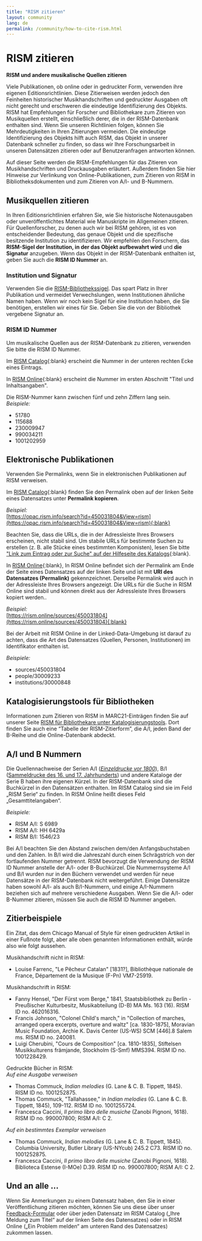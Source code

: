 ```yaml
---
title: "RISM zitieren"
layout: community
lang: de
permalink: /community/how-to-cite-rism.html
---
```


# RISM zitieren    

**RISM und andere musikalische Quellen zitieren**

Viele Publikationen, ob online oder in gedruckter Form, verwenden ihre eigenen Editionsrichtlinien. Diese Zitierweisen werden jedoch den Feinheiten historischer Musikhandschriften und gedruckter Ausgaben oft nicht gerecht und erschweren die eindeutige Identifizierung des Objekts. RISM hat Empfehlungen für Forscher und Bibliothekare zum Zitieren von Musikquellen erstellt, einschließlich derer, die in der RISM-Datenbank enthalten sind. Wenn Sie unseren Richtlinien folgen, können Sie Mehrdeutigkeiten in Ihren Zitierungen vermeiden. Die eindeutige Identifizierung des Objekts hilft auch RISM, das Objekt in unserer Datenbank schneller zu finden, so dass wir Ihre Forschungsarbeit in unseren Datensätzen zitieren oder auf Benutzeranfragen antworten können.  

Auf dieser Seite werden die RISM-Empfehlungen für das Zitieren von Musikhandschriften und Druckausgaben erläutert. Außerdem finden Sie hier Hinweise zur Verlinkung von Online-Publikationen, zum Zitieren von RISM in Bibliotheksdokumenten und zum Zitieren von A/I- und B-Nummern.  

## Musikquellen zitieren  

In Ihren Editionsrichtlinien erfahren Sie, wie Sie historische Notenausgaben oder unveröffentlichtes Material wie Manuskripte im Allgemeinen zitieren. Für Quellenforscher, zu denen auch wir bei RISM gehören, ist es von entscheidender Bedeutung, das genaue Objekt und die spezifische besitzende Institution zu identifizieren. Wir empfehlen den Forschern, das **RISM-Sigel der Institution, in der das Objekt aufbewahrt wird** und **die Signatur** anzugeben. Wenn das Objekt in der RISM-Datenbank enthalten ist, geben Sie auch die **RISM ID Nummer** an.  

### Institution und Signatur  

Verwenden Sie die [RISM-Bibliothekssigel](/community/sigla.html). Das spart Platz in Ihrer Publikation und vermeidet Verwechslungen, wenn Institutionen ähnliche Namen haben. Wenn wir noch kein Sigel für eine Institution haben, die Sie benötigen, erstellen wir eines für Sie. Geben Sie die von der Bibliothek vergebene Signatur an.  

### RISM ID Nummer  

Um musikalische Quellen aus der RISM-Datenbank zu zitieren, verwenden Sie bitte die RISM ID Nummer.  

Im [RISM Catalog](https://opac.rism.info/main-menu-/kachelmenu){:blank} erscheint die Nummer in der unteren rechten Ecke eines Eintrags.

In [RISM Online](https://rism.online/){:blank} erscheint die Nummer im ersten Abschnitt "Titel und Inhaltsangaben".  

Die RISM-Nummer kann zwischen fünf und zehn Ziffern lang sein.  
_Beispiele:_   
- 51780  
- 115688  
- 230009947  
- 990034211  
- 1001202959  

## Elektronische Publikationen  

Verwenden Sie Permalinks, wenn Sie in elektronischen Publikationen auf RISM verweisen.  

Im [RISM Catalog](https://opac.rism.info/main-menu-/kachelmenu){:blank} finden Sie den Permalink oben auf der linken Seite eines Datensatzes unter **Permalink kopieren**.  

_Beispiel:_  
[https://opac.rism.info/search?id=450031804&View=rism](https://opac.rism.info/search?id=450031804&View=rism){:blank}  

Beachten Sie, dass die URLs, die in der Adressleiste Ihres Browsers erscheinen, nicht stabil sind. Um stabile URLs für bestimmte Suchen zu erstellen (z. B. alle Stücke eines bestimmten Komponisten), lesen Sie bitte ["Link zum Eintrag oder zur Suche" auf der Hilfeseite des Katalogs](https://opac.rism.info/main-menu-/kachelmenu/help){:blank}.  

In [RISM Online](https://rism.online/){:blank}, In RISM Online befindet sich der Permalink am Ende der Seite eines Datensatzes auf der linken Seite und ist mit **URI des Datensatzes (Permalink)** gekennzeichnet. Derselbe Permalink wird auch in der Adressleiste Ihres Browsers angezeigt. Die URLs für die Suche in RISM Online sind stabil und können direkt aus der Adressleiste Ihres Browsers kopiert werden..  

_Beispiel:_  
[https://rism.online/sources/450031804](https://rism.online/sources/450031804){:blank}    

Bei der Arbeit mit RISM Online in der Linked-Data-Umgebung ist darauf zu achten, dass die Art des Datensatzes (Quellen, Personen, Institutionen) im Identifikator enthalten ist.  

_Beispiele:_ 

- sources/450031804
- people/30009233
- institutions/30000848

## Katalogisierungstools für Bibliotheken  

Informationen zum Zitieren von RISM in MARC21-Einträgen finden Sie auf unserer Seite [RISM für Bibliothekare unter Katalogisierungstools](/organization/rism-for-libraries.html#cataloging-tools). Dort finden Sie auch eine “Tabelle der RISM-Zitierform”, die A/I, jeden Band der B-Reihe und die Online-Datenbank abdeckt.  

## A/I und B Nummern  

Die Quellennachweise der Serien A/I ([_Einzeldrucke vor 1800_](/publications.html#series-a-inventories-of-musical-sources)), B/I ([Sammeldrucke des 16. und 17. Jahrhunderts](/publications.html#series-b-bibliographies-organized-by-topic)) und andere Kataloge der Serie B haben ihre eigenen Kürzel. In der RISM-Datenbank sind die Buchkürzel in den Datensätzen enthalten. Im RISM Catalog sind sie im Feld „RISM Serie“ zu finden. In RISM Online heißt dieses Feld „Gesamttitelangaben“.

_Beispiele:_    

- RISM A/I: S 6989  
- RISM A/I: HH 6429a  
- RISM B/I: 1546/23  

Bei A/I beachten Sie den Abstand zwischen dem/den Anfangsbuchstaben und den Zahlen. In B/I wird die Jahreszahl durch einen Schrägstrich von der fortlaufenden Nummer getrennt.
RISM bevorzugt die Verwendung der RISM ID Nummer anstelle der A/I- oder B-Buchkürzel. Die Nummernsysteme A/I und B/I wurden nur in den Büchern verwendet und werden für neue Datensätze in der RISM-Datenbank nicht weitergeführt. Einige Datensätze haben sowohl A/I- als auch B/I-Nummern, und einige A/I-Nummern beziehen sich auf mehrere verschiedene Ausgaben. Wenn Sie die A/I- oder B-Nummer zitieren, müssen Sie auch die RISM ID Nummer angeben.  

## Zitierbeispiele  

Ein Zitat, das dem Chicago Manual of Style für einen gedruckten Artikel in einer Fußnote folgt, aber alle oben genannten Informationen enthält, würde also wie folgt aussehen.

Musikhandschrift nicht in RISM:  
- Louise Farrenc, "Le Pêcheur Catalan" [1831?], Bibliothèque nationale de France, Département de la Musique (F-Pn) VM7-25919.

Musikhandschrift in RISM:  
- Fanny Hensel, "Der Fürst vom Berge," 1841, Staatsbibliothek zu Berlin - Preußischer Kulturbesitz, Musikabteilung (D-B) MA Ms. 163 (16). RISM ID no. 462016316.    
- Francis	Johnson, "Colonel Child's march," in "Collection of marches, arranged opera excerpts, overture and waltz" [ca. 1830-1875], Moravian Music Foundation, Archie K. Davis Center (US-WS) SCM [446].8 Salem ms. RISM ID no. 240081.    
- Luigi Cherubini, "Cours de Composition" [ca. 1810-1835], Stiftelsen Musikkulturens främjande, Stockholm (S-Smf) MMS394. RISM ID no. 1001228429.  

Gedruckte Bücher in RISM:  
_Auf eine Ausgabe verweisen_  
- Thomas Commuck, _Indian melodies_ (G. Lane & C. B. Tippett, 1845). RISM ID no. 1001252875.
- Thomas Commuck, "Tallahassee," in _Indian melodies_ (G. Lane & C. B. Tippett, 1845), 109-112. RISM ID no. 1001255724.
- Francesca Caccini, _Il primo libro delle musiche_ (Zanobi Pignoni, 1618). RISM ID no. 990007800; RISM A/I: C 2.  

_Auf ein bestimmtes Exemplar verweisen_  
- Thomas Commuck, _Indian melodies_ (G. Lane & C. B. Tippett, 1845). Columbia University, Butler Library (US-NYcub) 245.2 C73. RISM ID no. 1001252875.
- Francesca Caccini, _Il primo libro delle musiche_ (Zanobi Pignoni, 1618). Biblioteca Estense (I-MOe) D.39. RISM ID no. 990007800; RISM A/I: C 2.

## Und an alle …  

Wenn Sie Anmerkungen zu einem Datensatz haben, den Sie in einer Veröffentlichung zitieren möchten, können Sie uns diese über unser [Feedback-Formular](/service/feedback.html) oder über jeden Datensatz im RISM Catalog („Ihre Meldung zum Titel“ auf der linken Seite des Datensatzes) oder in RISM Online („Ein Problem melden“ am unteren Rand des Datensatzes) zukommen lassen.
